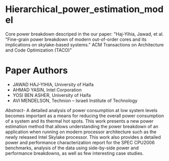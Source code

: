 # Hierarchical_power_estimation_model
Core power breakdown descriped in the our paper: 
"Haj-Yihia, Jawad, et al. "Fine-grain power breakdown of modern out-of-order cores and its implications on skylake-based systems." ACM Transactions on Architecture and Code Optimization (TACO)"

# Paper Authors
* JAWAD HAJ-YIHIA, University of Haifa
* AHMAD YASIN, Intel Corporation
* YOSI BEN ASHER, University of Haifa
* AVI MENDELSON, Technion – Israeli Institute of Technology

*Abstract-* A detailed analysis of power consumption at low system levels becomes important as a means for reducing
the overall power consumption of a system and its thermal hot spots. This work presents a new power
estimation method that allows understanding the power breakdown of an application when running on
modern processor architecture such as the newly released Intel Skylake processor. This work also provides
a detailed power and performance characterization report for the SPEC CPU2006 benchmarks, analysis of
the data using side-by-side power and performance breakdowns, as well as few interesting case studies.


